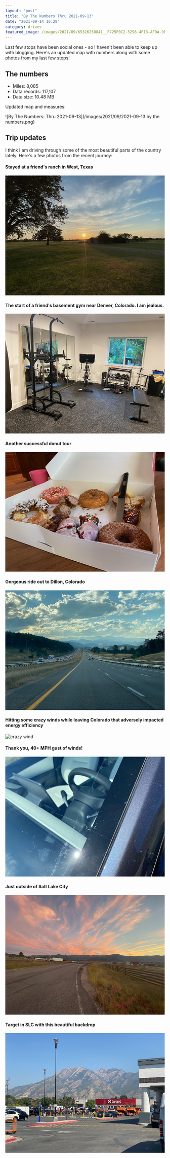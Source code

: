 ```yaml
---
layout: "post"
title: "By The Numbers Thru 2021-09-13"
date: "2021-09-14 16:29"
category: drives
featured_image: /images/2021/09/65326250841__F725F0C2-5298-4F13-AFDA-9B76F95475DF.png
---
```


Last few stops have been social ones - so I haven't been able to keep up with blogging.  Here's an updated map with numbers along with some photos from my last few stops!

## The numbers
- Miles: 8,085
- Data records: 117,107
- Data size: 10.48 MB

Updated map and measures:

![By The Numbers: Thru 2021-09-13](/images/2021/09/2021-09-13 by the numbers.png)

## Trip updates

I think I am driving through some of the most beautiful parts of the country lately.  Here's a few photos from the recent journey:


#### Stayed at a friend's ranch in West, Texas
![west tx](/images/2021/09/IMG_7856.png)

#### The start of a friend's basement gym near Denver, Colorado.  I am jealous.
![denver gym](/images/2021/09/IMG_7901.png)

#### Another successful donut tour
![denver donut tour](/images/2021/09/IMG_7909.png)

#### Gorgeous ride out to Dillon, Colorado
![drive to dillon co](/images/2021/09/IMG_7925.png)

#### Hitting some crazy winds while leaving Colorado that adversely impacted energy efficiency
![crazy wind](/images/2021/09/65326250841__F725F0C2-5298-4F13-AFDA-9B76F95475DF.png)

#### Thank you, 40+ MPH gust of winds!
![windshield crack](/images/2021/09/IMG_7936.png)

#### Just outside of Salt Lake City
![approaching SLC](/images/2021/09/IMG_7950.png)

#### Target in SLC with this beautiful backdrop
![slc target](/images/2021/09/IMG_7955.png)
